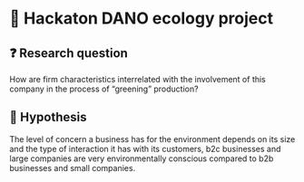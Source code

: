 <h1 align="left">🌱 Hackaton DANO ecology project</h1>

<h2 align="left">❓ Research question</h2>
<p align="left">How are firm characteristics interrelated with the involvement of this company in the process of “greening” production?</p>

<h2 align="left">💭 Hypothesis</h2>
<p align="left">The level of concern a business has for the environment depends on its size and the type of interaction it has with its customers, b2c businesses and large companies are very environmentally conscious compared to b2b businesses and small companies.</p>



